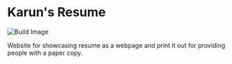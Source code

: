 Karun's Resume
====

![Build Image](https://snap-ci.com/JAnderton/karun.me/branch/master/build_image)

Website for showcasing resume as a webpage and print it out for providing people with a paper copy.
